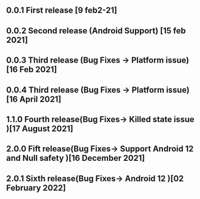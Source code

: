 ## 0.0.1 First release [9 feb2-21]
## 0.0.2 Second release (Android Support) [15 feb 2021]
## 0.0.3 Third release (Bug Fixes -> Platform issue)[16 Feb 2021]
## 0.0.4 Third release (Bug Fixes -> Platform issue)[16 April 2021]
## 1.1.0 Fourth release(Bug Fixes-> Killed state issue )[17 August 2021]
## 2.0.0 Fift release(Bug Fixes-> Support Android 12 and Null safety )[16  December 2021]
## 2.0.1 Sixth release(Bug Fixes-> Android 12 )[02  February 2022]

    

